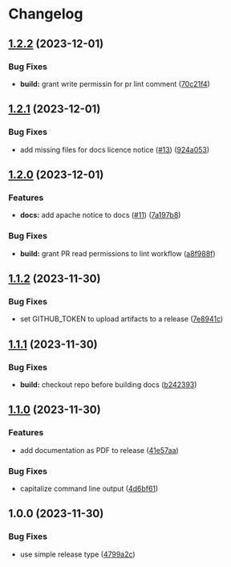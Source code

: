 # Changelog

## [1.2.2](https://github.com/catenax-ng/release-automation-playground/compare/v1.2.1...v1.2.2) (2023-12-01)


### Bug Fixes

* **build:** grant write permissin for pr lint comment ([70c21f4](https://github.com/catenax-ng/release-automation-playground/commit/70c21f43d5c5a2439a0bac24f32982c9f80ad1a7))

## [1.2.1](https://github.com/catenax-ng/release-automation-playground/compare/v1.2.0...v1.2.1) (2023-12-01)


### Bug Fixes

* add missing files for docs licence notice ([#13](https://github.com/catenax-ng/release-automation-playground/issues/13)) ([924a053](https://github.com/catenax-ng/release-automation-playground/commit/924a05352ac7a1fbc339c5d0bbd58e02a5d865e6))

## [1.2.0](https://github.com/catenax-ng/release-automation-playground/compare/v1.1.2...v1.2.0) (2023-12-01)


### Features

* **docs:** add apache notice to docs ([#11](https://github.com/catenax-ng/release-automation-playground/issues/11)) ([7a197b8](https://github.com/catenax-ng/release-automation-playground/commit/7a197b88959cc5e03030b2a93eac49842aa1f1ec))


### Bug Fixes

* **build:** grant PR read permissions to lint workflow ([a8f988f](https://github.com/catenax-ng/release-automation-playground/commit/a8f988fafacbc8bb75c0bb46b418a40a4619a4b2))

## [1.1.2](https://github.com/catenax-ng/release-automation-playground/compare/v1.1.1...v1.1.2) (2023-11-30)


### Bug Fixes

* set GITHUB_TOKEN to upload artifacts to a release ([7e8941c](https://github.com/catenax-ng/release-automation-playground/commit/7e8941c3e19cbbdea8921c6b6c3ca0d0af1a685f))

## [1.1.1](https://github.com/catenax-ng/release-automation-playground/compare/v1.1.0...v1.1.1) (2023-11-30)


### Bug Fixes

* **build:** checkout repo before building docs ([b242393](https://github.com/catenax-ng/release-automation-playground/commit/b242393250febeb531899219252b8dc39c1e70b1))

## [1.1.0](https://github.com/catenax-ng/release-automation-playground/compare/v1.0.0...v1.1.0) (2023-11-30)


### Features

* add documentation as PDF to release ([41e57aa](https://github.com/catenax-ng/release-automation-playground/commit/41e57aa6b82b998e56c7bc0e48ccd758d0e92edf))


### Bug Fixes

* capitalize command line output ([4d6bf61](https://github.com/catenax-ng/release-automation-playground/commit/4d6bf61a28ba7d417ec7a9e87d74614f393966a7))

## 1.0.0 (2023-11-30)


### Bug Fixes

* use simple release type ([4799a2c](https://github.com/catenax-ng/release-automation-playground/commit/4799a2c0bb225305582911cd370bedcb48a89d08))
